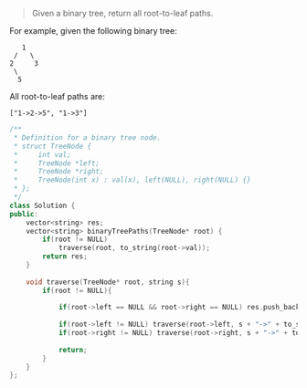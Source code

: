 > Given a binary tree, return all root-to-leaf paths.

For example, given the following binary tree:

```
   1
 /   \
2     3
 \
  5

```

All root-to-leaf paths are:

```
["1->2->5", "1->3"]
```



```cpp
/**
 * Definition for a binary tree node.
 * struct TreeNode {
 *     int val;
 *     TreeNode *left;
 *     TreeNode *right;
 *     TreeNode(int x) : val(x), left(NULL), right(NULL) {}
 * };
 */
class Solution {
public:
    vector<string> res;
    vector<string> binaryTreePaths(TreeNode* root) {
        if(root != NULL)
            traverse(root, to_string(root->val));
        return res;
    }
    
    void traverse(TreeNode* root, string s){
        if(root != NULL){
            
            if(root->left == NULL && root->right == NULL) res.push_back(s);
            
            if(root->left != NULL) traverse(root->left, s + "->" + to_string(root->left->val));
            if(root->right != NULL) traverse(root->right, s + "->" + to_string(root->right->val));
            
            return;
        }
    }
};
```

